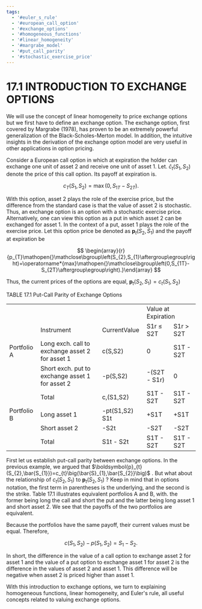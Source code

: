```yaml
---
tags:
  - '#euler_s_rule'
  - '#european_call_option'
  - '#exchange_options'
  - '#homogeneous_functions'
  - '#linear_homogeneity'
  - '#margrabe_model'
  - '#put_call_parity'
  - '#stochastic_exercise_price'
---
```

# 17.1 INTRODUCTION TO EXCHANGE OPTIONS

We will use the concept of linear homogeneity to price exchange options but we first have to define an exchange option. The exchange option, first covered by Margrabe (1978), has proven to be an extremely powerful generalization of the Black-Scholes-Merton model. In addition, the intuitive insights in the derivation of the exchange option model are very useful in other applications in option pricing.

Consider a European call option in which at expiration the holder can exchange one unit of asset 2 and receive one unit of asset 1. Let. $\bar{c}_{t}\big(S_{1},S_{2}\big)$ denote the price of this call option. Its payoff at expiration is.

$$
c_{T}(S_{1},S_{2})=\operatorname*{max}(0,S_{1T}-S_{2T}).
$$

With this option, asset 2 plays the role of the exercise price, but the difference from the standard case is that the value of asset 2 is stochastic. Thus, an exchange option is an option with a stochastic exercise price. Alternatively, one can view this option as a put in which asset 2 can be exchanged for asset 1. In the context of a put, asset 1 plays the role of the exercise price. Let this option price be denoted as $\boldsymbol{p}_{t}(S_{2},\bar{S}_{1})$ and the payoff at expiration be

$$
\begin{array}{r}{p_{T}\mathopen{}\mathclose\bgroup\left(S_{2},S_{1}\aftergroup\egroup\right)=\operatorname*{max}\mathopen{}\mathclose\bgroup\left(0,S_{1T}-S_{2T}\aftergroup\egroup\right).}\end{array}
$$

Thus, the current prices of the options are equal, $\boldsymbol{p}_{t}(S_{2},S_{1})=c_{t}(S_{1},S_{2})$

TABLE 17.1 Put-Call Parity of Exchange Options


<html><body><table><tr><td></td><td></td><td></td><td colspan="2">Value at Expiration</td></tr><tr><td></td><td>Instrument</td><td>CurrentValue</td><td>S1r ≤ S2T</td><td>S1r > S2T</td></tr><tr><td>Portfolio A</td><td>Long exch. call to exchange asset 2 for asset 1</td><td>c(S,S2)</td><td>0</td><td>S1T - S2T</td></tr><tr><td></td><td>Short exch. put to exchange asset 1 for asset 2</td><td>-p(S,S2)</td><td>-(S2T - S1r)</td><td>0</td></tr><tr><td></td><td>Total</td><td>c,(S1,S2)</td><td>S1T - S2T</td><td>S1T - S2T</td></tr><tr><td>Portfolio B</td><td>Long asset 1</td><td>-pt(S1,S2) S1t</td><td>+S1T</td><td>+S1T</td></tr><tr><td></td><td>Short asset 2</td><td>-S2t</td><td>-S2T</td><td>-S2T</td></tr><tr><td></td><td>Total</td><td>S1t - S2t</td><td>S1T - S2T</td><td>S1T - S2T</td></tr></table></body></html>

First let us establish put-call parity between exchange options. In the previous example, we argued that $\boldsymbol{p}_{t}(S_{2},\bar{S_{1}})=c_{t}\big(\bar{S}_{1},\bar{S_{2}}\big)$ . But what about the relationship of $c_{t}(S_{2},S_{1})$ to $\boldsymbol{p}_{t}(S_{2},S_{1})$ ? Keep in mind that in options notation, the first term in parentheses is the underlying, and the second is the strike. Table 17.1 illustrates equivalent portfolios A and B, with. the former being long the call and short the put and the latter being long asset 1 and short asset 2. We see that the payoffs of the two portfolios are equivalent.

Because the portfolios have the same payoff, their current values must be equal. Therefore,

$$
c(S_{1},S_{2})-p\big(S_{1},S_{2}\big)=S_{1}-S_{2}.
$$

In short, the difference in the value of a call option to exchange asset 2 for asset 1 and the value of a put option to exchange asset 1 for asset 2 is the difference in the values of asset 2 and asset 1. This difference will be negative when asset 2 is priced higher than asset 1.

With this introduction to exchange options, we turn to explaining homogeneous functions, linear homogeneity, and Euler's rule, all useful concepts related to valuing exchange options.
